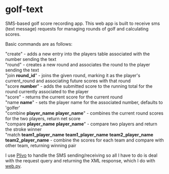 golf-text
=========

SMS-based golf score recording app.  This web app is built to receive sms (text message) requests for
managing rounds of golf and calculating scores.

Basic commands are as follows:  

"create" - adds a new entry into the players table associated with the number sending the text  
"round" - creates a new round and associates the round to the player sending the text  
"join **round_id**" - joins the given round, marking it as the player's current_round and associating future scores with that round  
"score **number**" - adds the submitted score to the running total for the round currently associated to the player  
"score" - returns the current score for the current round  
"name **name**" - sets the player name for the associated number, defaults to 'golfer'  
"combine **player_name** **player_name**" - combines the current round scores for the two players, return net score  
"compare **player_name** **player_name**" - compare two players and return the stroke winner  
"match **team1_player_name** **team1_player_name** **team2_player_name** **team2_player_name** - combine the scores for each team and compare with other team, returning winning pair  

I use [Plivo](http://www.plivo.com) to handle the SMS sending/receiving so all I have to do is deal with the
request query and returning the XML response, which I do with [web.py](http://webpy.org).

